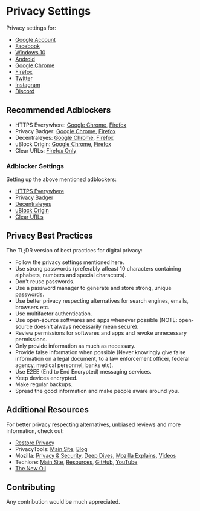 # Privacy Settings

Privacy settings for:
- [Google Account](https://github.com/the-weird-aquarian/privacy-settings/blob/main/Privacy%20Settings/Google-Account-Privacy-Settings.md)
- [Facebook](https://github.com/the-weird-aquarian/privacy-settings/blob/main/Privacy%20Settings/Facebook-Privacy-Settings.md)
- [Windows 10](https://github.com/the-weird-aquarian/privacy-settings/blob/main/Privacy%20Settings/Windows-10-Privacy-Settings.md)
- [Android](https://github.com/the-weird-aquarian/privacy-settings/blob/main/Privacy%20Settings/Android-Privacy-Settings.md)
- [Google Chrome](https://github.com/the-weird-aquarian/privacy-settings/blob/main/Privacy%20Settings/Google-Chrome-Privacy-Settings.md)
- [Firefox](https://github.com/the-weird-aquarian/privacy-settings/blob/main/Privacy%20Settings/Firefox-Privacy-Settings.md)
- [Twitter](https://github.com/the-weird-aquarian/privacy-settings/blob/main/Privacy%20Settings/Twitter-Privacy-Settings.md)
- [Instagram](https://github.com/the-weird-aquarian/privacy-settings/blob/main/Privacy%20Settings/Instagram-Privacy-Settings.md)
- [Discord](https://github.com/the-weird-aquarian/privacy-settings/blob/main/Privacy%20Settings/Discord-Privacy-Settings.md)



## Recommended Adblockers
- HTTPS Everywhere: [Google Chrome](https://chrome.google.com/webstore/detail/https-everywhere/gcbommkclmclpchllfjekcdonpmejbdp), [Firefox](https://addons.mozilla.org/en-US/firefox/addon/https-everywhere/)
- Privacy Badger: [Google Chrome](https://chrome.google.com/webstore/detail/privacy-badger/pkehgijcmpdhfbdbbnkijodmdjhbjlgp), [Firefox](https://addons.mozilla.org/en-US/firefox/addon/privacy-badger17/)
- Decentraleyes: [Google Chrome](https://chrome.google.com/webstore/detail/decentraleyes/ldpochfccmkkmhdbclfhpagapcfdljkj), [Firefox](https://addons.mozilla.org/en-US/firefox/addon/decentraleyes/)
- uBlock Origin: [Google Chrome](https://chrome.google.com/webstore/detail/ublock-origin/cjpalhdlnbpafiamejdnhcphjbkeiagm), [Firefox](https://addons.mozilla.org/en-US/firefox/addon/ublock-origin/)
- Clear URLs: [Firefox Only](https://addons.mozilla.org/en-US/firefox/addon/clearurls/)

### Adblocker Settings
Setting up the above mentioned adblockers:
- [HTTPS Everywhere](https://github.com/the-weird-aquarian/privacy-settings/blob/main/Adblocker%20Settings/HTTPS-Everywhere-Settings.md)
- [Privacy Badger](https://github.com/the-weird-aquarian/privacy-settings/blob/main/Adblocker%20Settings/Privacy-Badger-Settings.md)
- [Decentraleyes](https://github.com/the-weird-aquarian/privacy-settings/blob/main/Adblocker%20Settings/Decentraleyes-Settings.md)
- [uBlock Origin](https://github.com/the-weird-aquarian/privacy-settings/blob/main/Adblocker%20Settings/uBlock-Origin-Settings.md)
- [Clear URLs](https://github.com/the-weird-aquarian/privacy-settings/blob/main/Adblocker%20Settings/Clear-URLs-Settings.md)



## Privacy Best Practices
The TL;DR version of best practices for digital privacy:
- Follow the privacy settings mentioned here.
- Use strong passwords (preferably atleast 10 characters containing alphabets, numbers and special characters).
- Don't reuse passwords.
- Use a password manager to generate and store strong, unique passwords.
- Use better privacy respecting alternatives for search engines, emails, browsers etc.
- Use multifactor authentication.
- Use open-source softwares and apps whenever possible (NOTE: open-source doesn't always necessarily mean secure).
- Review permissions for softwares and apps and revoke unnecessary permissions.
- Only provide information as much as necessary.
- Provide false information when possible (Never knowingly give false information on a legal document, to a law enforcement officer, federal agency, medical personnel, banks etc).
- Use E2EE (End to End Encrypted) messaging services.
- Keep devices encrypted.
- Make regular backups.
- Spread the good information and make people aware around you.



## Additional Resources

For better privacy respecting alternatives, unbiased reviews and more information, check out:
- [Restore Privacy](https://restoreprivacy.com/)
- PrivacyTools: [Main Site](https://privacytools.io), [Blog](https://blog.privacytools.io)
- Mozilla: [Privacy & Security](https://blog.mozilla.org/en/category/privacy-security/), [Deep Dives](https://blog.mozilla.org/en/category/internet-culture/deep-dives/), [Mozilla Explains](https://blog.mozilla.org/en/category/internet-culture/mozilla-explains/), [Videos](https://blog.mozilla.org/en/category/videos/)
- Techlore: [Main Site](https://techlore.tech), [Resources](https://techlore.tech/resources.html), [GitHub](https://github.com/techlore), [YouTube](https://www.youtube.com/c/Techlore/)
- [The New Oil](https://thenewoil.xyz/)



## Contributing
Any contribution would be much appreciated.
